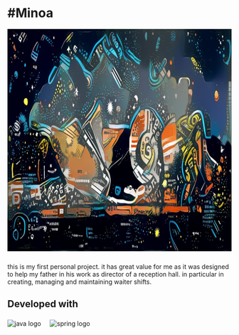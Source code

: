 <h1 align="left">#Minoa</h1>

<div align="left">
  <img src="img/background.jpeg" height="500" alt="descrizione dell'immagine" />
</div>

###

<p align="left">this is my first personal project. it has great value for me as it was designed to help my father in his work as director of a reception hall. in particular in creating, managing and maintaining waiter shifts.</p>

###

<h2 align="left">Developed with</h2>

###

<div align="left">
  <img src="https://cdn.jsdelivr.net/gh/devicons/devicon/icons/java/java-original.svg" height="40" alt="java logo"  />
  <img width="12" />
  <img src="https://cdn.jsdelivr.net/gh/devicons/devicon/icons/spring/spring-original.svg" height="40" alt="spring logo"  />
</div>

###
